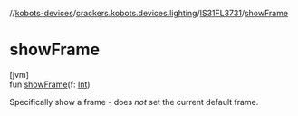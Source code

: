 //[kobots-devices](../../../index.md)/[crackers.kobots.devices.lighting](../index.md)/[IS31FL3731](index.md)/[showFrame](show-frame.md)

# showFrame

[jvm]\
fun [showFrame](show-frame.md)(f: [Int](https://kotlinlang.org/api/latest/jvm/stdlib/kotlin/-int/index.html))

Specifically show a frame - does *not* set the current default frame.
